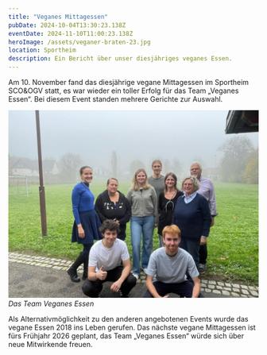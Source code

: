 ```yaml
---
title: "Veganes Mittagessen"
pubDate: 2024-10-04T13:30:23.138Z
eventDate: 2024-11-10T11:00:23.138Z
heroImage: /assets/veganer-braten-23.jpg
location: Sportheim
description: Ein Bericht über unser diesjähriges veganes Essen.
---
```


Am 10. November fand das diesjährige vegane Mittagessen im Sportheim SCO&OGV statt, es war wieder ein toller Erfolg für das Team „Veganes Essen“. Bei diesem Event  standen mehrere Gerichte zur Auswahl.

![Das Team "Veganes Essen"](./assets/veganes-essen-teamfoto.png)
*Das Team Veganes Essen*

Als Alternativmöglichkeit zu den anderen angebotenen Events wurde das vegane Essen 2018 ins Leben gerufen. Das nächste vegane Mittagessen ist fürs Frühjahr 2026 geplant, das Team „Veganes Essen“ würde sich über neue Mitwirkende freuen.  